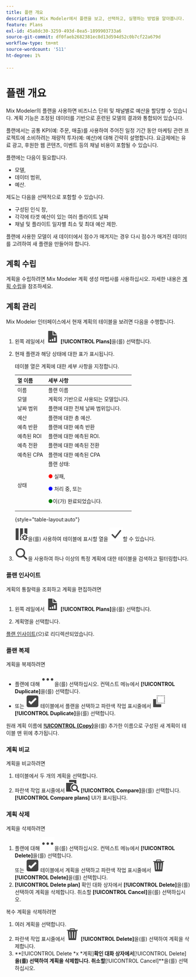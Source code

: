 ```yaml
---
title: 플랜 개요
description: Mix Modeler에서 플랜을 보고, 선택하고, 실행하는 방법을 알아봅니다.
feature: Plans
exl-id: 45a8dc30-3259-493d-8ea5-1899903733a6
source-git-commit: df0faeb2682381ec8d13d594d52c0b7cf22a679d
workflow-type: tm+mt
source-wordcount: '511'
ht-degree: 1%

---
```


# 플랜 개요

Mix Modeler의 플랜을 사용하면 비즈니스 단위 및 채널별로 예산을 할당할 수 있습니다. 계획 기능은 조정된 데이터를 기반으로 훈련된 모델의 결과와 통합되어 있습니다.

플랜에서는 공통 KPI(예: 주문, 매출)를 사용하여 주어진 일정 기간 동안 마케팅 관련 프로젝트에 소비하려는 재량적 투자(예: 예산)에 대해 간략히 설명합니다. 요금제에는 유료 광고, 후원한 웹 콘텐츠, 이벤트 등의 채널 비용이 포함될 수 있습니다.

플랜에는 다음이 필요합니다.

- 모델,
- 데이터 범위,
- 예산.

제도는 다음을 선택적으로 포함할 수 있습니다.

- 구성된 인식 창,
- 각각에 타겟 예산이 있는 여러 플라이트 날짜
- 채널 및 플라이트 일자별 최소 및 최대 예산 제한.

플랜에 사용한 모델이 새 데이터에서 점수가 매겨지는 경우 다시 점수가 매겨진 데이터를 고려하여 새 플랜을 만들어야 합니다.


## 계획 수립

계획을 수립하려면 Mix Modeler 계획 생성 마법사를 사용하십시오. 자세한 내용은 [계획 수립](build.md)을 참조하세요.

## 계획 관리

Mix Modeler 인터페이스에서 현재 계획의 테이블을 보려면 다음을 수행합니다.

1. 왼쪽 레일에서 ![](/help/assets/icons/FileChart.svg) **[!UICONTROL Plans]**&#x200B;을(를) 선택합니다.

1. 현재 플랜과 해당 상태에 대한 표가 표시됩니다.

   테이블 열은 계획에 대한 세부 사항을 지정합니다.

   | 열 이름 | 세부 사항 |
   |---|---|
   | 이름 | 플랜 이름 |
   | 모델 | 계획의 기반으로 사용되는 모델입니다. |
   | 날짜 범위 | 플랜에 대한 전체 날짜 범위입니다. |
   | 예산 | 플랜에 대한 총 예산. |
   | 예측 반환 | 플랜에 대한 예측 반환 |
   | 예측된 ROI | 플랜에 대한 예측된 ROI. |
   | 예측 전환 | 플랜에 대한 예측된 전환 |
   | 예측된 CPA | 플랜에 대한 예측된 CPA |
   | 상태 | 플랜 상태: <p><span style="color:red">●</span> 실패, <p><span style="color:blue">●</span> 처리 중, 또는 <p><span style="color:green">●</span>이(가) 완료되었습니다. |

   {style="table-layout:auto"}

   ![ColumnSetting](/help/assets/icons/ColumnSetting.svg)을(를) 사용하여 테이블에 표시할 열을 ![확인 표시](/help/assets/icons/Checkmark.svg)할 수 있습니다.

1. ![검색](/help/assets/icons/Search.svg)을 사용하여 하나 이상의 특정 계획에 대한 테이블을 검색하고 필터링합니다.

### 플랜 인사이트

계획의 통찰력을 조회하고 계획을 편집하려면

1. 왼쪽 레일에서 ![PLan](/help/assets/icons/FileChart.svg) **[!UICONTROL Plans]**&#x200B;을(를) 선택합니다.

1. 계획명을 선택합니다.

[플랜 인사이트](insights.md)(으)로 리디렉션되었습니다.


### 플랜 복제

계획을 복제하려면

- 플랜에 대해 ![자세히](/help/assets/icons/More.svg)을(를) 선택하십시오. 컨텍스트 메뉴에서 **[!UICONTROL Duplicate]**&#x200B;을(를) 선택합니다.
- 또는 ![SelectBox](/help/assets/icons/SelectBox.svg) 테이블에서 플랜을 선택하고 파란색 작업 표시줄에서 ![복사](/help/assets/icons/Copy.svg) **[!UICONTROL Duplicate]**&#x200B;을(를) 선택합니다.

원래 계획 이름에 **[!UICONTROL (Copy)](_n_)**&#x200B;을(를) 추가한 이름으로 구성된 새 계획이 테이블 맨 위에 추가됩니다.

### 계획 비교

계획을 비교하려면

1. 테이블에서 두 개의 계획을 선택합니다.
1. 파란색 작업 표시줄에서 ![비교](/help/assets/icons/Compare.svg) **[!UICONTROL Compare]**&#x200B;을(를) 선택합니다. **[!UICONTROL Compare plans]** UI가 표시됩니다.


### 계획 삭제

계획을 삭제하려면

1. 플랜에 대해 ![자세히](/help/assets/icons/More.svg)을(를) 선택하십시오. 컨텍스트 메뉴에서 **[!UICONTROL Delete]**&#x200B;을(를) 선택합니다. <br/>또는 ![SelectBox](/help/assets/icons/SelectBox.svg) 테이블에서 계획을 선택하고 파란색 작업 표시줄에서 ![삭제](/help/assets/icons/Delete.svg) **[!UICONTROL Delete]**&#x200B;을(를) 선택합니다.
1. **[!UICONTROL Delete plan]** 확인 대화 상자에서 **[!UICONTROL Delete]**&#x200B;을(를) 선택하여 계획을 삭제합니다. 취소할 **[!UICONTROL Cancel]**&#x200B;을(를) 선택하십시오.

복수 계획을 삭제하려면

1. 여러 계획을 선택합니다.
1. 파란색 작업 표시줄에서 ![삭제](/help/assets/icons/Delete.svg) **[!UICONTROL Delete]**&#x200B;을(를) 선택하여 계획을 삭제합니다.
1. **[!UICONTROL Delete *x *계획]**확인 대화 상자에서&#x200B;**[!UICONTROL Delete]**을(를) 선택하여 계획을 삭제합니다. 취소할&#x200B;**[!UICONTROL Cancel]**을(를) 선택하십시오.



